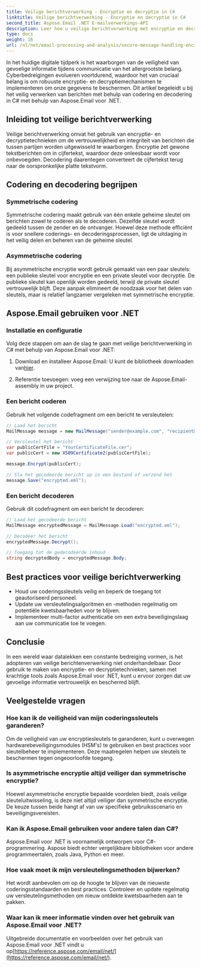 ```yaml
---
title: Veilige berichtverwerking - Encryptie en decryptie in C#
linktitle: Veilige berichtverwerking - Encryptie en decryptie in C#
second_title: Aspose.Email .NET E-mailverwerkings-API
description: Leer hoe u veilige berichtverwerking met encryptie en decryptie in C# implementeert met behulp van Aspose.Email voor .NET. Bescherm gevoelige gegevens effectief.
type: docs
weight: 16
url: /nl/net/email-processing-and-analysis/secure-message-handling-encryption-and-decryption-in-csharp/
---
```


In het huidige digitale tijdperk is het waarborgen van de veiligheid van gevoelige informatie tijdens communicatie van het allergrootste belang. Cyberbedreigingen evolueren voortdurend, waardoor het van cruciaal belang is om robuuste encryptie- en decryptiemechanismen te implementeren om onze gegevens te beschermen. Dit artikel begeleidt u bij het veilig verwerken van berichten met behulp van codering en decodering in C# met behulp van Aspose.Email voor .NET.

## Inleiding tot veilige berichtverwerking

Veilige berichtverwerking omvat het gebruik van encryptie- en decryptietechnieken om de vertrouwelijkheid en integriteit van berichten die tussen partijen worden uitgewisseld te waarborgen. Encryptie zet gewone tekstberichten om in cijfertekst, waardoor deze onleesbaar wordt voor onbevoegden. Decodering daarentegen converteert de cijfertekst terug naar de oorspronkelijke platte tekstvorm.

## Codering en decodering begrijpen

### Symmetrische codering

Symmetrische codering maakt gebruik van één enkele geheime sleutel om berichten zowel te coderen als te decoderen. Dezelfde sleutel wordt gedeeld tussen de zender en de ontvanger. Hoewel deze methode efficiënt is voor snellere coderings- en decoderingsprocessen, ligt de uitdaging in het veilig delen en beheren van de geheime sleutel.

### Asymmetrische codering

Bij asymmetrische encryptie wordt gebruik gemaakt van een paar sleutels: een publieke sleutel voor encryptie en een private sleutel voor decryptie. De publieke sleutel kan openlijk worden gedeeld, terwijl de private sleutel vertrouwelijk blijft. Deze aanpak elimineert de noodzaak voor het delen van sleutels, maar is relatief langzamer vergeleken met symmetrische encryptie.

## Aspose.Email gebruiken voor .NET

### Installatie en configuratie

Volg deze stappen om aan de slag te gaan met veilige berichtverwerking in C# met behulp van Aspose.Email voor .NET:

1.  Download en installeer Aspose.Email: U kunt de bibliotheek downloaden van[hier](https://releases.aspose.com/email/net).

2. Referentie toevoegen: voeg een verwijzing toe naar de Aspose.Email-assembly in uw project.

### Een bericht coderen

Gebruik het volgende codefragment om een bericht te versleutelen:

```csharp
// Laad het bericht
MailMessage message = new MailMessage("sender@example.com", "recipient@example.com", "Subject", "Message body");

// Versleutel het bericht
var publicCertFile = "YourCertificateFile.cer";
var publicCert = new X509Certificate2(publicCertFile);

message.Encrypt(publicCert);

// Sla het gecodeerde bericht op in een bestand of verzend het
message.Save("encrypted.eml");
```

### Een bericht decoderen

Gebruik dit codefragment om een bericht te decoderen:

```csharp
// Laad het gecodeerde bericht
MailMessage encryptedMessage = MailMessage.Load("encrypted.eml");

// Decodeer het bericht
encryptedMessage.Decrypt();

// Toegang tot de gedecodeerde inhoud
string decryptedBody = encryptedMessage.Body;
```

## Best practices voor veilige berichtverwerking

- Houd uw coderingssleutels veilig en beperk de toegang tot geautoriseerd personeel.
- Update uw versleutelingsalgoritmen en -methoden regelmatig om potentiële kwetsbaarheden voor te blijven.
- Implementeer multi-factor authenticatie om een extra beveiligingslaag aan uw communicatie toe te voegen.

## Conclusie

In een wereld waar datalekken een constante bedreiging vormen, is het adopteren van veilige berichtenverwerking niet onderhandelbaar. Door gebruik te maken van encryptie- en decryptietechnieken, samen met krachtige tools zoals Aspose.Email voor .NET, kunt u ervoor zorgen dat uw gevoelige informatie vertrouwelijk en beschermd blijft.

## Veelgestelde vragen

### Hoe kan ik de veiligheid van mijn coderingssleutels garanderen?

Om de veiligheid van uw encryptiesleutels te garanderen, kunt u overwegen hardwarebeveiligingsmodules (HSM's) te gebruiken en best practices voor sleutelbeheer te implementeren. Deze maatregelen helpen uw sleutels te beschermen tegen ongeoorloofde toegang.

### Is asymmetrische encryptie altijd veiliger dan symmetrische encryptie?

Hoewel asymmetrische encryptie bepaalde voordelen biedt, zoals veilige sleuteluitwisseling, is deze niet altijd veiliger dan symmetrische encryptie. De keuze tussen beide hangt af van uw specifieke gebruiksscenario en beveiligingsvereisten.

### Kan ik Aspose.Email gebruiken voor andere talen dan C#?

Aspose.Email voor .NET is voornamelijk ontworpen voor C#-programmering. Aspose biedt echter vergelijkbare bibliotheken voor andere programmeertalen, zoals Java, Python en meer.

### Hoe vaak moet ik mijn versleutelingsmethoden bijwerken?

Het wordt aanbevolen om op de hoogte te blijven van de nieuwste coderingsstandaarden en best practices. Controleer en update regelmatig uw versleutelingsmethoden om nieuw ontdekte kwetsbaarheden aan te pakken.

### Waar kan ik meer informatie vinden over het gebruik van Aspose.Email voor .NET?

 Uitgebreide documentatie en voorbeelden over het gebruik van Aspose.Email voor .NET vindt u op[https://reference.aspose.com/email/net/](https://reference.aspose.com/email/net/).